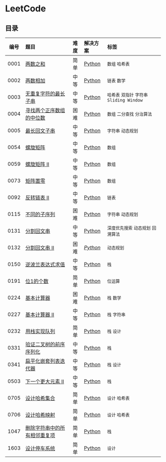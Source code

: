 # LeetCode

## 目录

|编号|题目|难度|解决方案|标签|
|:-:|:--|:-:|:--|:--|
|0001|[两数之和](./0001.Two-Sum/README.md)|简单|[Python](./0001.Two-Sum/0001.Two-Sum.py)|`数组` `哈希表`|
|0002|[两数相加](./0002.Add-Two-Numbers/README.md)|中等|[Python](./0002.Add-Two-Numbers/0002.Add-Two-Numbers.py)|`链表` `数学`|
|0003|[无重复字符的最长子串](./0003.Longest-Substring-Without-Repeating-Characters/README.md)|中等|[Python](./0003.Longest-Substring-Without-Repeating-Characters/0003.Longest-Substring-Without-Repeating-Characters.py)|`哈希表` `双指针` `字符串` `Sliding Window`|
|0004|[寻找两个正序数组的中位数](./0004.Median-of-Two-Sorted-Arrays/README.md)|困难|[Python](./0004.Median-of-Two-Sorted-Arrays/0004.Median-of-Two-Sorted-Arrays.py)|`数组` `二分查找` `分治算法`|
|0005|[最长回文子串](./0005.Longest-Palindromic-Substring/README.md)|中等|[Python](./0005.Longest-Palindromic-Substring/0005.Longest-Palindromic-Substring.py)|`字符串` `动态规划`|
|0054|[螺旋矩阵](./0054.Spiral-Matrix/README.md)|中等|[Python](./0054.Spiral-Matrix/0054.Spiral-Matrix.py)|`数组`|
|0059|[螺旋矩阵 II](./0059.Spiral-Matrix-II/README.md)|中等|[Python](./0059.Spiral-Matrix-II/0059.Spiral-Matrix-II.py)|`数组`|
|0073|[矩阵置零](./0073.Set-Matrix-Zeroes/README.md)|中等|[Python](./0073.Set-Matrix-Zeroes/0073.Set-Matrix-Zeroes.py)|`数组`|
|0092|[反转链表 II](./0092.Reverse-Linked-List-II/README.md)|中等|[Python](./0092.Reverse-Linked-List-II/0092.Reverse-Linked-List-II.py)|`链表`|
|0115|[不同的子序列](./0115.Distinct-Subsequences/README.md)|困难|[Python](./0115.Distinct-Subsequences/0115.Distinct-Subsequences.py)|`字符串` `动态规划`|
|0131|[分割回文串](./0131.Palindrome-Partitioning/README.md)|中等|[Python](./0131.Palindrome-Partitioning/0131.Palindrome-Partitioning.py)|`深度优先搜索` `动态规划` `回溯算法`|
|0132|[分割回文串 II](./0132.Palindrome-Partitioning-II/README.md)|困难|*[Python](./0132.Palindrome-Partitioning-II/0132.Palindrome-Partitioning-II.py)*|`动态规划`|
|0150|[逆波兰表达式求值](./0150.Evaluate-Reverse-Polish-Notation/README.md)|中等|[Python](./0150.Evaluate-Reverse-Polish-Notation/0150.Evaluate-Reverse-Polish-Notation.py)|`栈`|
|0191|[位1的个数](./0191.Number-Of-1-Bits/README.md)|简单|[Python](./0191.Number-Of-1-Bits/0191.Number-Of-1-Bits.py)|`位运算`|
|0224|[基本计算器](./0224.Basic-Calculator/README.md)|困难|[Python](./0224.Basic-Calculator/0224.Basic-Calculator.py)|`栈` `数学`|
|0227|[基本计算器 II](./0227.Basic-Calculator-II/README.md)|中等|[Python](./0227.Basic-Calculator-II/0227.Basic-Calculator-II.py)|`栈` `字符串`|
|0232|[用栈实现队列](./0232.Implement-Queue-using-Stacks/README.md)|简单|[Python](./0232.Implement-Queue-using-Stacks/0232.Implement-Queue-using-Stacks.py)|`栈` `设计`|
|0331|[验证二叉树的前序序列化](./0331.Verify-Preorder-Serialization-Of-A-Binary-Tree/README.md)|中等|[Python](./0331.Verify-Preorder-Serialization-Of-A-Binary-Tree/0331.Verify-Preorder-Serialization-Of-A-Binary-Tree.py)|`栈`|
|0341|[扁平化嵌套列表迭代器](./0341.Flatten-Nested-List-Iterator/README.md)|中等|[Python](./0341.Flatten-Nested-List-Iterator/0341.Flatten-Nested-List-Iterator.py)|`栈` `设计`|
|0503|[下一个更大元素 II](./0503.Next-Greater-Element-II/README.md)|中等|[Python](./0503.Next-Greater-Element-II/0503.Next-Greater-Element-II.py)|`栈`|
|0705|[设计哈希集合](./0705.Design-Hashset/README.md)|简单|[Python](./0705.Design-Hashset/0705.Design-Hashset.py)|`设计` `哈希表`|
|0706|[设计哈希映射](./0706.Design-Hashmap/README.md)|简单|[Python](./0706.Design-Hashmap/0706.Design-Hashmap.py)|`设计` `哈希表`|
|1047|[删除字符串中的所有相邻重复项](./1047.Remove-All-Adjacent-Duplicates-In-String/README.md)|简单|[Python](./1047.Remove-All-Adjacent-Duplicates-In-String/1047.Remove-All-Adjacent-Duplicates-In-String.py)|`栈`|
|1603|[设计停车系统](./1603.Design-Parking-System/README.md)|简单|[Python](./1603.Design-Parking-System/1603.Design-Parking-System.py)|`设计`|